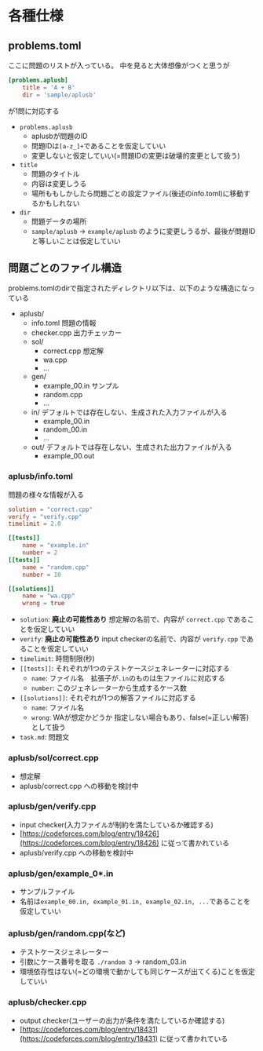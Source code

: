 # 各種仕様

## problems.toml

ここに問題のリストが入っている。
中を見ると大体想像がつくと思うが

```toml
[problems.aplusb]
    title = 'A + B'
    dir = 'sample/aplusb'
```

が1問に対応する

- `problems.aplusb`
  - aplusbが問題のID
  - 問題IDは`[a-z_]+`であることを仮定していい
  - 変更しないと仮定していい(=問題IDの変更は破壊的変更として扱う)
- `title`
  - 問題のタイトル
  - 内容は変更しうる
  - 場所ももしかしたら問題ごとの設定ファイル(後述のinfo.toml)に移動するかもしれない
- `dir`
  - 問題データの場所
  - `sample/aplusb` -> `example/aplusb` のように変更しうるが、最後が問題IDと等しいことは仮定していい

## 問題ごとのファイル構造

problems.tomlのdirで指定されたディレクトリ以下は、以下のような構造になっている

- aplusb/
  - info.toml 問題の情報
  - checker.cpp 出力チェッカー
  - sol/
    - correct.cpp 想定解
    - wa.cpp
    - ...
  - gen/
    - example_00.in サンプル
    - random.cpp
    - ...
  - in/ デフォルトでは存在しない、生成された入力ファイルが入る
    - example_00.in
    - random_00.in
    - ...
  - out/ デフォルトでは存在しない、生成された出力ファイルが入る
    - example_00.out

### aplusb/info.toml

問題の様々な情報が入る

```toml
solution = "correct.cpp"
verify = "verify.cpp"
timelimit = 2.0

[[tests]]
    name = "example.in"
    number = 2
[[tests]]
    name = "random.cpp"
    number = 10

[[solutions]]
    name = "wa.cpp"
    wrong = true
```

- `solution`: **廃止の可能性あり** 想定解の名前で、内容が `correct.cpp` であることを仮定していい
- `verify`: **廃止の可能性あり** input checkerの名前で、内容が `verify.cpp` であることを仮定していい
- `timelimit`: 時間制限(秒)
- `[[tests]]`: それぞれが1つのテストケースジェネレーターに対応する
  - `name`: ファイル名　拡張子が`.in`のものは生ファイルに対応する
  - `number`: このジェネレーターから生成するケース数
- `[[solutions]]`: それぞれが1つの解答ファイルに対応する
  - `name`: ファイル名
  - `wrong`: WAが想定かどうか 指定しない場合もあり、false(=正しい解答)として扱う
- `task.md`: 問題文

### aplusb/sol/correct.cpp

- 想定解
- aplusb/correct.cpp への移動を検討中

### aplusb/gen/verify.cpp

- input checker(入力ファイルが制約を満たしているか確認する)
- [https://codeforces.com/blog/entry/18426](https://codeforces.com/blog/entry/18426) に従って書かれている
- aplusb/verify.cpp への移動を検討中

### aplusb/gen/example_0*.in

- サンプルファイル
- 名前は`example_00.in, example_01.in, example_02.in, ...`であることを仮定していい

### aplusb/gen/random.cpp(など)

- テストケースジェネレーター
- 引数にケース番号を取る `./random 3` -> random_03.in
- 環境依存性はない(=どの環境で動かしても同じケースが出てくる)ことを仮定していい

### aplusb/checker.cpp

- output checker(ユーザーの出力が条件を満たしているか確認する)
- [https://codeforces.com/blog/entry/18431](https://codeforces.com/blog/entry/18431) に従って書かれている
